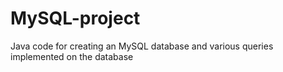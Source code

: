 # MySQL-project
Java code for creating an MySQL database and various queries implemented on the database
